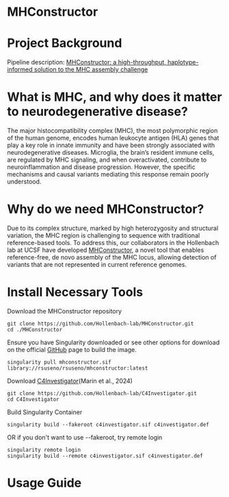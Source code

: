 # MHConstructor
# Project Background
Pipeline description: [MHConstructor: a high-throughput, haplotype-informed solution to the MHC assembly challenge](https://genomebiology.biomedcentral.com/articles/10.1186/s13059-024-03412-6)

# What is MHC, and why does it matter to neurodegenerative disease?
The major histocompatibility complex (MHC), the most polymorphic region of the human genome, encodes human leukocyte antigen (HLA) genes that play a key role in innate immunity and have been strongly associated with neurodegenerative diseases. Microglia, the brain’s resident immune cells, are regulated by MHC signaling, and when overactivated, contribute to neuroinflammation and disease progression. However, the specific mechanisms and causal variants mediating this response remain poorly understood. 

# Why do we need MHConstructor?
Due to its complex structure, marked by high heterozygosity and structural variation, the MHC region is challenging to sequence with traditional reference-based tools. To address this, our collaborators in the Hollenbach lab at UCSF have developed [MHConstructor](https://github.com/Hollenbach-lab/MHConstructor), a novel tool that enables reference-free, de novo assembly of the MHC locus, allowing detection of variants that are not represented in current reference genomes. 

# Install Necessary Tools
Download the MHConstructor repository
```
git clone https://github.com/Hollenbach-lab/MHConstructor.git
cd ./MHConstructor
```
Ensure you have Singularity downloaded or see other options for download on the official [GitHub](https://github.com/Hollenbach-lab/MHConstructor) page to build the image.
```
singularity pull mhconstructor.sif library://rsuseno/rsuseno/mhconstructor:latest
```

Download [C4Investigator](https://github.com/Hollenbach-lab/C4Investigator)(Marin et al., 2024)
```
git clone https://github.com/Hollenbach-lab/C4Investigator.git
cd C4Investigator
```
Build Singularity Container 
```
singularity build --fakeroot c4investigator.sif c4investigator.def
```
OR if you don't want to use --fakeroot, try remote login
```
singularity remote login
singularity build --remote c4investigator.sif c4investigator.def
```

# Usage Guide 
